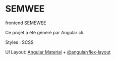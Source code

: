 # SEMWEE

frontend SEMEWEE

Ce projet a été généré par Angular cli.

Styles : SCSS

UI Layout: [Angular Material](https://material.angular.io/) + [@angular/flex-layout](https://github.com/angular/flex-layout)
